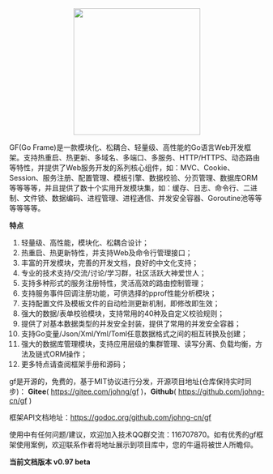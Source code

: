 <div align=center>
<img src="http://cover.kancloud.cn/johng/gf" width="250"/>
</div>

GF(Go Frame)是一款模块化、松耦合、轻量级、高性能的Go语言Web开发框架。支持热重启、热更新、多域名、多端口、多服务、HTTP/HTTPS、动态路由等特性，并提供了Web服务开发的系列核心组件，如：MVC、Cookie、Session、服务注册、配置管理、模板引擎、数据校验、分页管理、数据库ORM等等等等，并且提供了数十个实用开发模块集，如：缓存、日志、命令行、二进制、文件锁、数据编码、进程管理、进程通信、并发安全容器、Goroutine池等等等等等等。


**特点**
1. 轻量级、高性能，模块化、松耦合设计；
2. 热重启、热更新特性，并支持Web及命令行管理接口；
3. 丰富的开发模块，完善的开发文档，良好的中文化支持；
4. 专业的技术支持/交流/讨论/学习群，社区活跃大神爱世人；
5. 支持多种形式的服务注册特性，灵活高效的路由控制管理；
6. 支持服务事件回调注册功能，可供选择的pprof性能分析模块；
7. 支持配置文件及模板文件的自动检测更新机制，即修改即生效；
8. 强大的数据/表单校验模块，支持常用的40种及自定义校验规则；
9. 提供了对基本数据类型的并发安全封装，提供了常用的并发安全容器；
10. 支持Go变量/Json/Xml/Yml/Toml任意数据格式之间的相互转换及创建；
11. 强大的数据库管理模块，支持应用层级的集群管理、读写分离、负载均衡，方法及链式ORM操作；
12. 更多特点请查阅框架手册和源码；

gf是开源的，免费的，基于MIT协议进行分发，开源项目地址(仓库保持实时同步)：
**Gitee**( https://gitee.com/johng/gf )，**Github**( https://github.com/johng-cn/gf )
	

框架API文档地址：https://godoc.org/github.com/johng-cn/gf 

使用中有任何问题/建议，欢迎加入技术QQ群交流：116707870。如有优秀的gf框架使用案例，欢迎联系作者将地址展示到项目库中，您的牛逼将被世人所瞻仰。



**当前文档版本 v0.97 beta**

